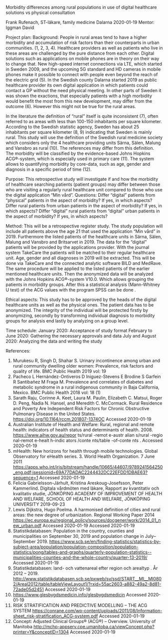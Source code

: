 



Morbidity differences among rural populations in use of digital healthcare solutions vs physical consultation

Frank Rufenach, ST-läkare, family medicine Dalarna
2020-01-19
Mentor: Iggman David
















Project plan:
Background:
People in rural areas tend to have a higher morbidity and accumulation of risk factors than their counterparts in urban communities. (1, 2, 3, 4).  Healthcare providers as well as patients who live in these areas are challenged by the pure distance from each other. 
Digital solutions such as applications on mobile phones are in theory on their way to change that. New high-speed internet connections via LTE, which started in Sweden 2009, and the upcoming 5G standard and HD cameras in mobile phones make it possible to connect with people even beyond the reach of the electric grid (5).
In the Swedish county Dalarna started 2019 as public healthcare provider its own digital application in which patients could contact a GP without the need physical meeting. 
In other parts of Sweden it was shown the exactions, that especially patients with a high morbidity would benefit the most from this new development, may differ from the outcome (6). However this might not be true for the rural areas.

In the literature the definition of “rural” itself is quite inconsistent (7), often referred to as areas with less than 100-150 inhabitants per square kilometer. According to the Swedish statistic agency, Sweden has about 25 inhabitants per square kilometer (8, 9) indicating that Sweden is mainly rural. This study will use the definition of the Swedish rural medicine society which considers only the 4 healthcare providing units Särna, Sälen, Malung and Vansbro as rural (10). The references may differ from this definition. 
The morbidity will be classified by the evidence-based Johns Hopkins ACG®-system, which is especially used in primary care (11). The system allows to quantifying morbidity by core-data, such as age, gender and diagnosis in a specific period of time (12). 

Purpose:
This retrospective study will investigate if and how the morbidity of healthcare searching patients (patient groups) may differ between those who are visiting a regularly rural healthcare unit compared to those who use the digital application “Min vård”. 
Questions:
Differ “digital” patients from “physical” patients in the aspect of morbidity? If yes, in which aspects?
Differ rural patients from urban patients in the aspect of morbidity? If yes, in which aspects?
Differ “digital” rural patients from “digital” urban patients in the aspect of morbidity? If yes, in which aspects?




Method: 
This will be a retrospective register study.
The study population will include all patients above the age 21 that used the application “Min vård” in 2019. Furthermore the listed patients of the healthcare units in Särna, Sälen, Malung and Vansbro and Britsarvet in 2019. 
The data for the “digital” patients will be provided by the applications provider. With the journal system TakeCare the patients will be matched to their regular healthcare unit. Age, gender and all diagnoses in 2019 will be extracted. This will be done via TakeCare and the connected analytic software BILD and MedRave. The same procedure will be applied to the listed patients of the earlier mentioned healthcare units.
Then the anonymized data will be analyzed with the Johns Hopkins ACG®-system V10.0. Which allows grouping the patients in morbidity groups.
After this a statistical analysis (Mann-Whitney U test) of the ACG values with the program SPSS can be done . 

Ethical aspects:
This study has to be approved by the heads of the digital healthcare units as well as the physical ones. The patient data has to be anonymized.
The integrity of the individual will be protected firstly by anonymizing, secondly by transforming individual diagnosis to morbidity groups for analysis end lastly by analyzing on a group level. 

Time schedule: 
January 2020: Acceptance of study format
February to June 2020: Gathering the necessary approvals and data
July and August 2020: Analyzing the data and writing the study










References:
1.	Murukesu R, Singh D, Shahar S. Urinary incontinence among urban and rural community dwelling older women: Prevalence, risk factors and quality of life. BMC Public Health 2019 vol: 19
2.	Pacheco L Hernández-Ontiveros D Iniguez-Stevens E Brodine S Garfein R Santibañez M Fraga M. Prevalence and correlates of diabetes and metabolic syndrome in a rural indigenous community in Baja California, Mexico. BMC Public Health 2018 vol: 18 (1)
3.	Sarath Raju, Corinne A. Keet, Laura M. Paulin, Elizabeth C. Matsui, Roger D. Peng, Nadia N. Hansel, and Meredith C. McCormack. Rural Residence and Poverty Are Independent Risk Factors for Chronic Obstructive Pulmonary Disease in the United States. https://doi.org/10.1164/rccm.201807-1374OC Accessed 2020-01-19
4.	Australian Institute of Health and Welfare: Rural, regional and remote health: indicators of health status and determinants of health. 2008. https://www.aihw.gov.au/repor ts/rural -remot e-austr alian s/rural -regio nal-remot e-healt h-indic ators /conte nts/table -of-conte nts . Accessed 2020-01-19
5.	mHealth: New horizons for health through mobile technologies. Global Observatory for eHealth series. 3. World Health Organization. 7 June 2011 https://apps.who.int/iris/bitstream/handle/10665/44607/9789241564250_eng.pdf;jsessionid=69A77DADAC2244432DC22EFDD1DBAE63?sequence=1 Accessed 2020-01-19
6.	Felicia Gabrielsson-Järhult, Kristina Areskoug-Josefsson, Peter Kammerlind. Digitala vårdmöten med läkare, Rapport av kvantitativ och kvalitativ studie, JÖNKÖPING ACADEMY OF IMPROVEMENT OF HEALTH AND WELFARE, SCHOOL OF HEALTH AND WELFARE, JÖNKÖPING UNIVERSITY 2019-09-23
7.	Lewis Dijkstra, Hugo Poelma. A harmonised definition of cities and rural areas: the new degree of urbanization. Regional Working Paper 2014 https://ec.europa.eu/regional_policy/sources/docgener/work/2014_01_new_urban.pdf Accessed 2020-01-19 Accessed 2020-01-19
8.	Statistikdatabasen: Population in the country, counties and municipalities on September 30, 2019 and population change in July–September 2019. https://www.scb.se/en/finding-statistics/statistics-by-subject-area/population/population-composition/population-statistics/pong/tables-and-graphs/quarterly-population-statistics--municipalities-counties-and-the-whole-country/quarter-13-2019/ Accessed 2020-01-19
9.	Statistikdatabasen: land- och vattenareal efter region och arealtyp . År 2012 – 2019. http://www.statistikdatabasen.scb.se/pxweb/sv/ssd/START__MI__MI0802/Areal2012/table/tableViewLayout1/?rxid=55ac2603-a882-49a2-8d81-72ade05d2451 Accessed 2020-01-19
10.	https://www.glesbygdsmedicin.info/glesbygdsmedicin Accessed 2020-01-19
11.	RISK STRATIFICATION AND PREDICTIVE MODELLING – THE ACG SYSTEM https://conrane.com/wp-content/uploads/2011/08/Information-sheet_risk-stratification_ACG-system.pdf Accessed 2020-01-19
12.	Concept: Adjusted Clinical Groups® (ACG®) – Overview. University of Manitoba  http://mchp-appserv.cpe.umanitoba.ca/viewConcept.php?printer=Y&conceptID=1304 Accessed 2020-01-19


